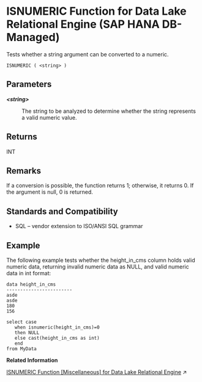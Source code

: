 <!-- loiof82be4309ee34e0dab5a3148c3d56fc6 -->

# ISNUMERIC Function for Data Lake Relational Engine \(SAP HANA DB-Managed\)

Tests whether a string argument can be converted to a numeric.



```
ISNUMERIC ( <string> )
```



<a name="loiof82be4309ee34e0dab5a3148c3d56fc6__section_fdy_2kh_trb"/>

## Parameters


<dl>
<dt><b>

*<string\>*

</b></dt>
<dd>

The string to be analyzed to determine whether the string represents a valid numeric value.



</dd>
</dl>



<a name="loiof82be4309ee34e0dab5a3148c3d56fc6__section_i3p_fkh_trb"/>

## Returns

INT



<a name="loiof82be4309ee34e0dab5a3148c3d56fc6__section_vzd_gkh_trb"/>

## Remarks

If a conversion is possible, the function returns 1; otherwise, it returns 0. If the argument is null, 0 is returned.



<a name="loiof82be4309ee34e0dab5a3148c3d56fc6__section_iwm_1mh_trb"/>

## Standards and Compatibility

-   SQL – vendor extension to ISO/ANSI SQL grammar



<a name="loiof82be4309ee34e0dab5a3148c3d56fc6__section_tys_bmh_trb"/>

## Example

The following example tests whether the height\_in\_cms column holds valid numeric data, returning invalid numeric data as NULL, and valid numeric data in int format:

```
data height_in_cms
------------------------
asde
asde
180
156
```

```
select case
   when isnumeric(height_in_cms)=0
   then NULL
   else cast(height_in_cms as int) 
   end
from MyData
```

**Related Information**  


[ISNUMERIC Function [Miscellaneous] for Data Lake Relational Engine](https://help.sap.com/viewer/19b3964099384f178ad08f2d348232a9/2023_1_QRC/en-US/a55af5d284f21015867a9c978b63f5c1.html "Tests whether a string argument can be converted to a numeric.") :arrow_upper_right:

